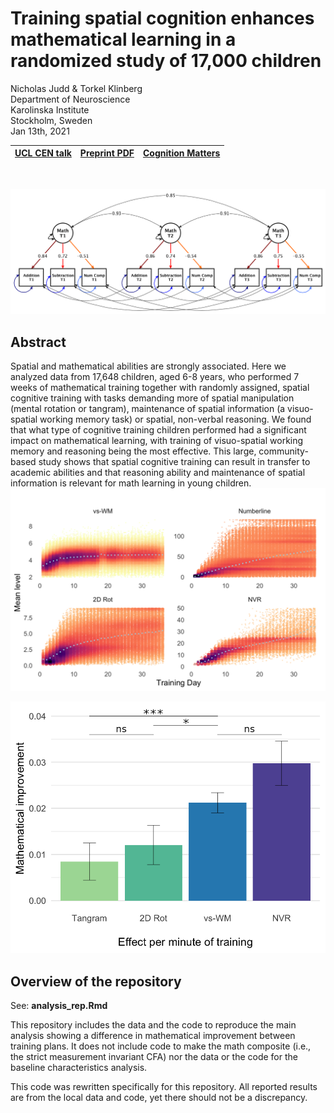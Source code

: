 
# Training spatial cognition enhances mathematical learning in a randomized study of 17,000 children



Nicholas Judd & Torkel Klinberg <br>
Department of Neuroscience <br>
Karolinska Institute <br>
Stockholm, Sweden <br>
Jan 13th, 2021 <br>

| [UCL CEN talk](https://www.youtube.com/watch?v=hSxlmVWxZnA) | [Preprint PDF](https://psyarxiv.com/z3pb7/) | [Cognition Matters](https://cognitionmatters.org/) |  
| :---:   | :-: | :-: |

<br>

![Vektor_measuremod](figs/Vektor_measuremod_strict.png)



## Abstract 
Spatial and mathematical abilities are strongly associated. Here we analyzed data from 17,648 children, aged 6-8 years, who performed 7 weeks of mathematical training together with randomly assigned, spatial cognitive training with tasks demanding more of spatial manipulation (mental rotation or tangram), maintenance of spatial information (a visuo-spatial working memory task) or spatial, non-verbal reasoning. We found that what type of cognitive training children performed had a significant impact on mathematical learning, with training of visuo-spatial working memory and reasoning being the most effective. This large, community-based study shows that spatial cognitive training can result in transfer to academic abilities and that reasoning ability and maintenance of spatial information is relevant for math learning in young children.
<br>
![Fig_curvs](figs/tcurvs.png)

![Fig3](figs/Fig3.png)


## Overview of the repository

See: **analysis_rep.Rmd**

This repository includes the data and the code to reproduce the main analysis showing a difference in mathematical improvement between training plans. It does not include code to make the math composite (i.e., the strict measurement invariant CFA) nor the data or the code for the baseline characteristics analysis. 

This code was rewritten specifically for this repository. All reported results are from the local data and code, yet there should not be a discrepancy.



